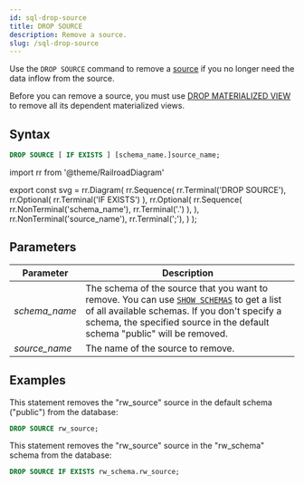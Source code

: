 ```yaml
---
id: sql-drop-source
title: DROP SOURCE
description: Remove a source.
slug: /sql-drop-source
---
```


Use the `DROP SOURCE` command to remove a [source](sql-create-source.md) if you no longer need the data inflow from the source.

Before you can remove a source, you must use [DROP MATERIALIZED VIEW](sql-drop-mv.md) to remove all its dependent materialized views.

## Syntax

```sql
DROP SOURCE [ IF EXISTS ] [schema_name.]source_name;
```


import rr from '@theme/RailroadDiagram'

export const svg = rr.Diagram(
    rr.Sequence(
        rr.Terminal('DROP SOURCE'),
        rr.Optional(
            rr.Terminal('IF EXISTS')
        ),
        rr.Optional(
            rr.Sequence(
                rr.NonTerminal('schema_name'),
                rr.Terminal('.')
            ),
        ),
        rr.NonTerminal('source_name'),
        rr.Terminal(';'),
    )
);

<drawer SVG={svg} />



## Parameters

|Parameter                  | Description           |
|---------------------------|-----------------------|
|*schema_name*                   |The schema of the source that you want to remove. You can use [`SHOW SCHEMAS`](sql-show-schemas.md) to get a list of all available schemas. If you don't specify a schema, the specified source in the default schema "public" will be removed.|
|*source_name*                   |The name of the source to remove.|



## Examples

This statement removes the "rw_source" source in the default schema ("public") from the database:

```sql
DROP SOURCE rw_source;
```


This statement removes the "rw_source" source in the "rw_schema" schema from the database:

```sql
DROP SOURCE IF EXISTS rw_schema.rw_source;
```
